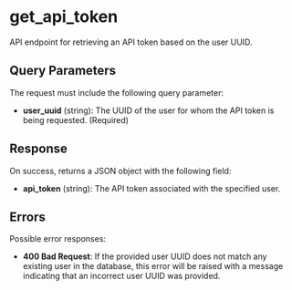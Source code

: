 # get_api_token

API endpoint for retrieving an API token based on the user UUID.

## Query Parameters

The request must include the following query parameter:

- **user_uuid** (string): The UUID of the user for whom the API token is being requested. (Required)

## Response

On success, returns a JSON object with the following field:

- **api_token** (string): The API token associated with the specified user.

## Errors

Possible error responses:

- **400 Bad Request**: If the provided user UUID does not match any existing user in the database, this error will be raised with a message indicating that an incorrect user UUID was provided.